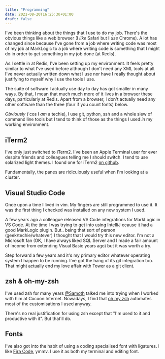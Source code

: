 ```yaml
---
title: "Programming"
date: 2021-08-20T16:25:30+01:00
draft: false
---
```


I've been thinking about the things that I use to do my job. There's the obvious things like a web browser (I *like* Safari but I *use* Chrome). A lot has changed since because I've gone from a job where writing code was most of my job at MarkLogic to a job where writing code is something that I might do in order to get something in my job done (at Redis). 

As I settle in at Redis, I've been setting up my environment. It feels pretty similar to what I've used before although I don't need any XML tools at all. I've never actually written down what I use nor have I really thought about justifying to myself why I use the tools I use. 

The suite of software I actually use day to day has got smaller in many ways. By that, I mean that much much more of it lives in a browser these days, particularly at Redis. Apart from a browser, I don't actually need any other software than the three (four if you count fonts) below. 

*Obviously* ('cos I *am* a techie), I use git, python, ssh and a whole slew of command line tools but I tend to think of those as the things I used *in* my working environment. 

## iTerm2

I've only just switched to iTerm2. I've been an Apple Terminal user for ever despite friends and colleagues telling me I should switch. I tend to use solarized light themes. I found one for iTerm2 [on github](https://github.com/mbadolato/iTerm2-Color-Schemes). 

Fundamentally, the panes are ridiculously useful when I'm looking at a cluster. 

## Visual Studio Code

Once upon a time I lived in vim. My fingers are still programmed to use it. It was the first thing I checked was installed on any new system I used.

A few years ago a colleague released VS Code integrations for MarkLogic in VS Code. At the time I was trying to get into using IntelliJ ecause it had a good MarkLogic plugin. But.. being that sort of person (geek/techie/whatever) I thought that I would try this new editor. I'm not a Microsoft fan (OK, I have always liked SQL Server and I made a fair amount of income from extending Visual Basic years ago) but it was worth a try. 

Step forward a few years and it's my primary editor whatever operating system I happen to be running. I've got the hang of its git integration too. That might actually end my love affair with Tower as a git client. 

## zsh & oh-my-zsh

I've used zsh for many years [\@Samoth](https://twitter.com/TheSamoth) talked me into trying when I worked with him at Cocoon Internet. Nowadays, I find that [oh my zsh](https://ohmyz.sh) automates most of the customisations I used anyway. 

There's no real justification for using zsh except that "I'm used to it and productive with it". But that'll do. 

## Fonts

I've also got into the habit of using a coding specialised font with ligatures. I like [Fira Code](https://github.com/tonsky/FiraCode), ymmv. I use it as both my terminal and editing font. 
